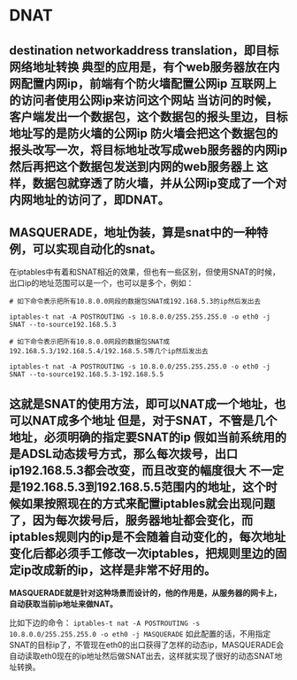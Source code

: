 # DNAT
destination networkaddress translation，即**目标网络地址转换**
典型的应用是，有个web服务器放在内网配置内网ip，前端有个防火墙配置公网ip
互联网上的访问者使用公网ip来访问这个网站
当访问的时候，客户端发出一个数据包，这个数据包的报头里边，目标地址写的是防火墙的公网ip
**防火墙会把这个数据包的报头改写一次，将目标地址改写成web服务器的内网ip**
然后再把这个数据包发送到内网的web服务器上
这样，数据包就穿透了防火墙，并从公网ip变成了一个对内网地址的访问了，即DNAT。
-
**MASQUERADE，地址伪装，算是snat中的一种特例，可以实现自动化的snat。**
-
在iptables中有着和SNAT相近的效果，但也有一些区别，但使用SNAT的时候，出口ip的地址范围可以是一个，也可以是多个，例如：
```
# 如下命令表示把所有10.8.0.0网段的数据包SNAT成192.168.5.3的ip然后发出去

iptables-t nat -A POSTROUTING -s 10.8.0.0/255.255.255.0 -o eth0 -j SNAT --to-source192.168.5.3

# 如下命令表示把所有10.8.0.0网段的数据包SNAT成192.168.5.3/192.168.5.4/192.168.5.5等几个ip然后发出去

iptables-t nat -A POSTROUTING -s 10.8.0.0/255.255.255.0 -o eth0 -j SNAT --to-source192.168.5.3-192.168.5.5
```
这就是SNAT的使用方法，即可以NAT成一个地址，也可以NAT成多个地址
但是，对于SNAT，不管是几个地址，必须明确的指定要SNAT的ip
**假如当前系统用的是ADSL动态拨号方式，那么每次拨号，出口ip192.168.5.3都会改变，而且改变的幅度很大**
不一定是192.168.5.3到192.168.5.5范围内的地址，这个时候如果按照现在的方式来配置iptables就会出现问题了，因为每次拨号后，服务器地址都会变化，而iptables规则内的ip是不会随着自动变化的，每次地址变化后都必须手工修改一次iptables，把规则里边的固定ip改成新的ip，这样是非常不好用的。
-
**MASQUERADE就是针对这种场景而设计的，他的作用是，从服务器的网卡上，自动获取当前ip地址来做NAT。**

比如下边的命令：
`iptables-t nat -A POSTROUTING -s 10.8.0.0/255.255.255.0 -o eth0 -j MASQUERADE`
如此配置的话，不用指定SNAT的目标ip了，不管现在eth0的出口获得了怎样的动态ip，MASQUERADE会自动读取eth0现在的ip地址然后做SNAT出去，这样就实现了很好的动态SNAT地址转换。